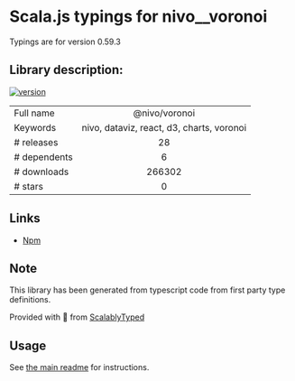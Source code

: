 
# Scala.js typings for nivo__voronoi

Typings are for version 0.59.3

## Library description:
[![version](https://img.shields.io/npm/v/@nivo/voronoi.svg?style=flat-square)](https://www.npmjs.com/package/@nivo/voronoi)

|                    |                 |
| ------------------ | :-------------: |
| Full name          | @nivo/voronoi |
| Keywords           | nivo, dataviz, react, d3, charts, voronoi |
| # releases         | 28 |
| # dependents       | 6 |
| # downloads        | 266302 |
| # stars            | 0 |

## Links
- [Npm](https://www.npmjs.com/package/%40nivo%2Fvoronoi)
    


## Note
This library has been generated from typescript code from first party type definitions.

Provided with :purple_heart: from [ScalablyTyped](https://github.com/oyvindberg/ScalablyTyped)

## Usage
See [the main readme](../../readme.md) for instructions.


